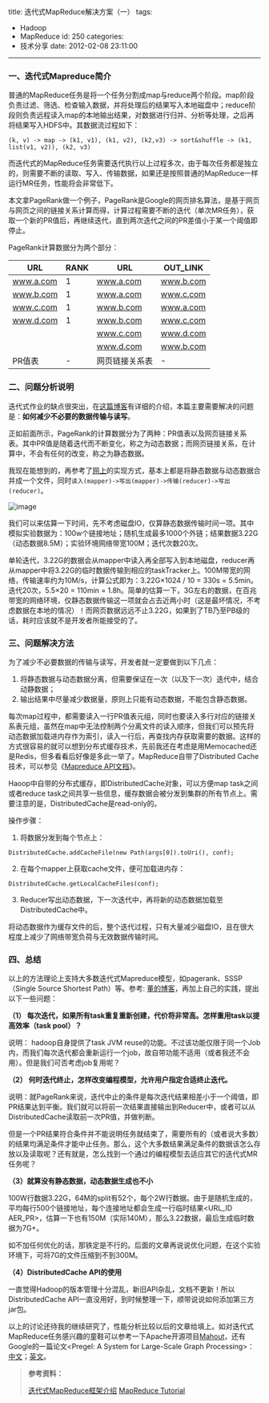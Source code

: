 title: 迭代式MapReduce解决方案（一）
tags:
  - Hadoop
  - MapReduce
id: 250
categories:
  - 技术分享
date: 2012-02-08 23:11:00
---

### 一、迭代式Mapreduce简介

普通的MapReduce任务是将一个任务分割成map与reduce两个阶段。map阶段负责过滤、筛选、检查输入数据，并将处理后的结果写入本地磁盘中；reduce阶段则负责远程读入map的本地输出结果，对数据进行归并、分析等处理，之后再将结果写入HDFS中。其数据流过程如下：

 <!--more-->  

`(k, v) -> map -> (k1, v1), (k1, v2), (k2,v3) -> sort&shuffle -> (k1, list(v1, v2)), (k2, v3)`

而迭代式的MapReduce任务需要迭代执行以上过程多次，由于每次任务都是独立的，则需要不断的读取、写入、传输数据，如果还是按照普通的MapReduce一样运行MR任务，性能将会非常低下。

本文拿PageRank做一个例子，PageRank是Google的网页排名算法，是基于网页与网页之间的链接关系计算而得，计算过程需要不断的迭代（单次MR任务），获取一个新的PR值后，再继续迭代，直到两次迭代之间的PR差值小于某一个阈值即停止。

PageRank计算数据分为两个部分：

| URL | RANK | URL | OUT_LINK|
|-----|------|-----|---------|
|www.a.com|1|www.a.com|www.b.com|
|www.b.com|1|www.a.com|www.c.com|
|www.c.com|1|www.b.com|www.a.com|
|www.d.com|1|www.b.com|www.c.com|
|||www.c.com|www.d.com|
|||www.d.com|www.b.com|
|PR值表|-|网页链接关系表|-|

### 二、问题分析说明

迭代式作业的缺点很突出，在[这篇博客](http://dongxicheng.org/mapreduce/iterative-mapreduce-intro/)有详细的介绍，本篇主要需要解决的问题是：**如何减少不必要的数据传输与读写**。

正如前面所示，PageRank的计算数据分为了两种：PR值表以及网页链接关系表。其中PR值是随着迭代而不断变化，称之为动态数据；而网页链接关系，在计算中，不会有任何的改变，称之为静态数据。

我现在能想到的，再参考了[网上](http://blog.xebia.com/2011/09/27/wiki-pagerank-with-hadoop/)的实现方式，基本上都是将静态数据与动态数据合并成一个文件，同时`读入(mapper)->写出(mapper)->传输(reducer)->写出(reducer)`。

![image](/images/2012/02/image.png)

我们可以来估算一下时间，先不考虑磁盘IO，仅算静态数据传输时间一项。其中模拟实验数据为：100w个链接地址；随机生成最多1000个外链；结果数据3.22G（动态数据8.5M）；实验环境网络带宽100M；迭代次数20次。

单轮迭代，3.22G的数据会从mapper中读入再全部写入到本地磁盘，reducer再从mapper中将3.22G的临时数据传输到相应的taskTracker上。100M带宽的网络，传输速率约为10M/s，计算公式即为：3.22G×1024 / 10 = 330s = 5.5min。迭代20次，5.5×20 = 110min = 1.8h。简单的估算一下，3G左右的数据，在百兆带宽的网络环境，仅静态数据传输这一项就会占去近两小时（这是最坏情况，不考虑数据在本地的情况）！而网页数据远远不止3.22G，如果到了TB乃至PB级的话，耗时应该就不是开发者所能接受的了。

### 三、问题解决方法

为了减少不必要数据的传输与读写，开发者就一定要做到以下几点：

1. 将静态数据与动态数据分离，但需要保证在一次（以及下一次）迭代中，结合动静数据；
2. 输出结果中尽量减少数据量，原则上只能有动态数据，不能包含静态数据。

每次map过程中，都需要读入一行PR值表元组，同时也要读入多行对应的链接关系表元组，虽然在map中无法控制两个分离文件的读入顺序，但我们可以预先将动态数据加载进内存作为索引，读入一行后，再查找内存获取需要的数据。这样的方式很容易的就可以想到分布式缓存技术，先前我还在考虑是用Memocached还是Redis，但多看看后好像是多此一举了。MapReduce自带了Distributed Cache技术，可以参见《[Mapreduce API文档](http://hadoop.apache.org/common/docs/r0.20.203.0/api/org/apache/hadoop/filecache/DistributedCache.html)》。

Haoop中自带的分布式缓存，即DistributedCache对象，可以方便map task之间或者reduce task之间共享一些信息，缓存数据会被分发到集群的所有节点上。需要注意的是，DistributedCache是read-only的。

操作步骤：

1. 将数据分发到每个节点上：

`DistributedCache.addCacheFile(new Path(args[0]).toUri(), conf);`

2. 在每个mapper上获取cache文件，便可加载进内存：

`DistributedCache.getLocalCacheFiles(conf);`

3. Reducer写出动态数据，下一次迭代中，再将新的动态数据加载至DistributedCache中。

将动态数据作为缓存文件的后，整个迭代过程，只有大量减少磁盘IO，且在很大程度上减少了网络带宽负荷与无效数据传输时间。

### 四、总结

以上的方法理论上支持大多数迭代式Mapreduce模型，如pagerank、SSSP（Single Source Shortest Path）等。参考: [董的博客](http://dongxicheng.org/mapreduce/iterative-mapreduce-intro/)，再加上自己的实践，提出以下一些问题：

**（1） 每次迭代，如果所有task重复重新创建，代价将非常高。怎样重用task以提高效率（task pool）？**

说明： hadoop自身提供了task JVM reuse的功能。不过该功能仅限于同一个Job内，而我们每次迭代都会重新运行一个job，故自带功能不适用（或者我还不会用）。但是我们可否考虑job复用呢？

**（2） 何时迭代终止，怎样改变编程模型，允许用户指定合适终止迭代。**

说明：就PageRank来说，迭代中止的条件是每次迭代结果相差小于一个阈值，即PR结果达到平衡。我们就可以将前一次结果直接输出到Reducer中，或者可以从DistributedCache读取前一次PR值，并做判断。

但是一个PR结果符合条件并不能说明任务就结束了，需要所有的（或者说大多数）的结果均满足条件才能中止任务。那么，这个大多数结果满足条件的数据该怎么存放以及读取呢？还有就是，怎么找到一个通过的编程模型去适应其它的迭代式MR任务呢？

**（3）就算没有静态数据，动态数据生成也不小**

100W行数据3.22G，64M的split有52个，每个2W行数据。由于是随机生成的，平均每行500个链接地址，每个连接地址都会生成一行临时结果&lt;URL_ID AER_PR&gt;，估算一下也有150M（实际140M），那么3.22数据，最后生成临时数据为7G+。

如不加任何优化的话，那铁定是不行的。后面的文章再说说优化问题，在这个实验环境下，可将7G的文件压缩到不到300M。

**（4）DistributedCache API的使用**

一直觉得Hadoop的版本管理十分混乱，新旧API杂乱，文档不更新！所以DistributedCache API一直没用好，到时候整理一下，顺带说说如何添加第三方jar包。

以上的讨论还待我的继续研究了，性能分析比较以后的文章给填上。如对迭代式MapReduce任务感兴趣的童鞋可以参考一下Apache开源项目[Mahout](http://mahout.apache.org/)，还有Google的一篇论文&lt;Pregel: A System for Large-Scale Graph Processing&gt;：[中文](http://blog.csdn.net/ae86_fc/article/details/5796640)；[英文](http://kowshik.github.com/JPregel/pregel_paper.pdf)。

> **参考资料：**
>
> [迭代式MapReduce框架介绍](http://dongxicheng.org/mapreduce/iterative-mapreduce-intro/)
> [MapReduce Tutorial](http://hadoop.apache.org/common/docs/r0.20.203.0/mapred_tutorial.html)
